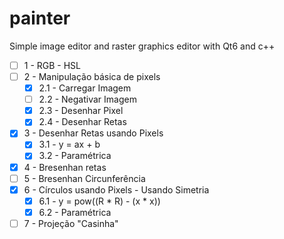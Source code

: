 # painter
Simple image editor and raster graphics editor with Qt6 and c++

- [ ] 1 - RGB - HSL
- [ ] 2 - Manipulação básica de pixels
	- [X] 2.1 - Carregar Imagem
	- [ ] 2.2 - Negativar Imagem
	- [X] 2.3 - Desenhar Pixel
	- [X] 2.4 - Desenhar Retas
- [X] 3 - Desenhar Retas usando Pixels
	- [X] 3.1 - y = ax + b
	- [X] 3.2 - Paramétrica
- [X] 4 - Bresenhan retas
- [ ] 5 - Bresenhan Circunferência
- [X] 6 - Círculos usando Pixels - Usando Simetria
	- [X] 6.1 - y = pow((R * R) - (x * x))
	- [X] 6.2 - Paramétrica
- [ ] 7 - Projeção "Casinha"
